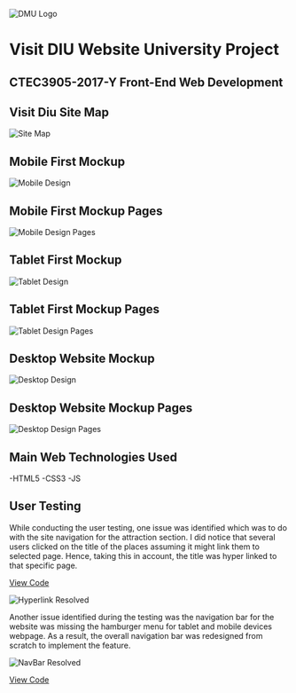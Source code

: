 ![DMU Logo](/img/dmu-logo.png)

# **Visit DIU Website University Project**

## CTEC3905-2017-Y Front-End Web Development

## Visit Diu Site Map

![Site Map](/img/site-map.png)

## Mobile First Mockup

![Mobile Design](/img/mobile-mockup.png)

## Mobile First Mockup Pages

![Mobile Design Pages](/img/mobile-mockup2.png)

## Tablet First Mockup

![Tablet Design](/img/tablet-mockup.png)

## Tablet First Mockup Pages

![Tablet Design Pages](/img/tablet-mockup2.png)

## Desktop Website Mockup

![Desktop Design](/img/desktop-mockup.png)

## Desktop Website Mockup Pages

![Desktop Design Pages](/img/desktop-mockup2.png)

## Main Web Technologies Used
-HTML5
-CSS3
-JS 

## User Testing

While conducting the user testing, one issue was identified which was to do with the site navigation for the attraction section. I did notice that several users clicked on the title of the places assuming it might link them to selected page. Hence, taking this in account, the title was hyper linked to that specific page.

[View Code](https://github.com/krunaldmu/website/commit/4c5a9e042d7b7450f6e6a7066d556d3a19ebf2d1)

![Hyperlink Resolved](/img/hyperlink.png)

Another issue identified during the testing was the navigation bar for the website was missing the hamburger menu for tablet and mobile devices webpage. As a result, the overall navigation bar was redesigned from scratch to implement the feature.

![NavBar Resolved](/img/navbar.png)

[View Code](https://github.com/krunaldmu/website/commit/a7dda048e9c592fb348084f62eac1729fbccfd29)